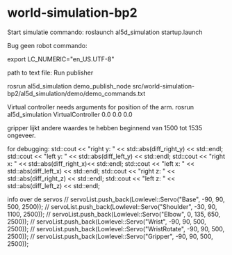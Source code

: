 # world-simulation-bp2

Start simulatie commando:
roslaunch al5d_simulation startup.launch 

Bug geen robot commando: 

export LC_NUMERIC="en_US.UTF-8"



path to text file: 
Run publisher

rosrun al5d_simulation demo_publish_node src/world-simulation-bp2/al5d_simulation/demo/demo_commands.txt

Virtual controller needs arguments for position of the arm.
rosrun al5d_simulation VirtualController 0.0 0.0 0.0



gripper lijkt andere waardes te hebben beginnend van 1500 tot 1535 ongeveer.


for debugging:
std::cout << "right y: " << std::abs(diff_right_y) << std::endl;
std::cout <<  "left y: " << std::abs(diff_left_y) << std::endl;
std::cout << "right x: " << std::abs(diff_right_x)<< std::endl;
std::cout <<  "left x: " << std::abs(diff_left_x) << std::endl;
std::cout << "right z: " << std::abs(diff_right_z) << std::endl;
std::cout <<  "left z: " << std::abs(diff_left_z) << std::endl;

info over de servos
// servoList.push_back(Lowlevel::Servo("Base", -90, 90, 500, 2500));
    // servoList.push_back(Lowlevel::Servo("Shoulder", -30, 90, 1100, 2500));
    // servoList.push_back(Lowlevel::Servo("Elbow", 0, 135, 650, 2500));
    // servoList.push_back(Lowlevel::Servo("Wrist", -90, 90, 500, 2500));
    // servoList.push_back(Lowlevel::Servo("WristRotate", -90, 90, 500, 2500));
    // servoList.push_back(Lowlevel::Servo("Gripper", -90, 90, 500, 2500));




